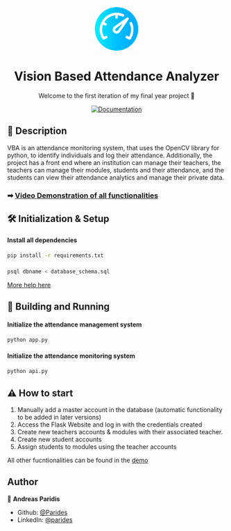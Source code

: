 <div align="center">
  <img alt="logo" src="https://github.com/Parides/vba/blob/4c02d52aeb1fe2bcbae68f9dec399ea049015a99/web/css/dashboard.png" width="100"/>
  <h1>Vision Based Attendance Analyzer</h1>
  <p>Welcome to the first iteration of my final year project 👋</p>
</div>
<p align="center">
  <a href="www.google.com" target="_blank">
    <img alt="Documentation" src="https://img.shields.io/badge/documentation-yes-brightgreen.svg" />
  </a>
</p>

## 📰 Description
VBA is an attendance monitoring system, that uses the OpenCV library for python, to identify individuals and log their attendance. Additionally, the project has a front end where an institution can manage their teachers, the teachers can manage their modules, students and their attendance, and the students can view their attendance analytics and manage their private data.

### ➡ [Video Demonstration of all functionalities](https://youtu.be/asec-YM0UjM)

## 🛠 Initialization & Setup 

#### Install all dependencies

```sh
pip install -r requirements.txt
```
#### 

```sh
psql dbname < database_schema.sql
```
[More help here](https://www.postgresql.org/docs/9.1/backup-dump.html)

## 🚀 Building and Running

#### Initialize the attendance management system
```sh
python app.py
```
#### Initialize the attendance monitoring system
```sh
python api.py
```

## ⚠ How to start
1. Manually add a master account in the database (automatic functionality to be added in later versions)
2. Access the Flask Website and log in with the credentials created
3. Create new teachers accounts & modules with their associated teacher.
4. Create new student accounts
5. Assign students to modules using the teacher accounts

All other fucntionalities can be found in the [demo](https://youtu.be/asec-YM0UjM)
## Author

👤 **Andreas Paridis**

* Github: [@Parides](https://github.com/Parides)
* LinkedIn: [@parides](https://linkedin.com/in/parides)
